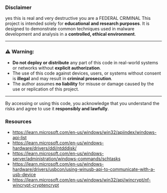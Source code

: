 ### Disclaimer

yes this is real and very destructive you are a FEDERAL CRIMINAL
This project is intended solely for **educational and research purposes**. It is designed to demonstrate common techniques used in malware development and analysis in a **controlled, ethical environment**.

---

### ⚠️ Warning:

- **Do not deploy or distribute** any part of this code in real-world systems or networks without **explicit authorization**.  
- The use of this code against devices, users, or systems without consent is **illegal** and may result in **criminal prosecution**.  
- The author assumes **no liability** for misuse or damage caused by the use or replication of this project.

---

By accessing or using this code, you acknowledge that you understand the risks and agree to use it **responsibly and lawfully**.

### Resources
- https://learn.microsoft.com/en-us/windows/win32/apiindex/windows-api-list
- https://learn.microsoft.com/en-us/windows-hardware/drivers/ddi/ntdddisk/
- https://learn.microsoft.com/en-us/windows-server/administration/windows-commands/schtasks
- https://learn.microsoft.com/en-us/windows-hardware/drivers/usbcon/using-winusb-api-to-communicate-with-a-usb-device
- https://learn.microsoft.com/en-us/windows/win32/api/wincrypt/nf-wincrypt-cryptencrypt
